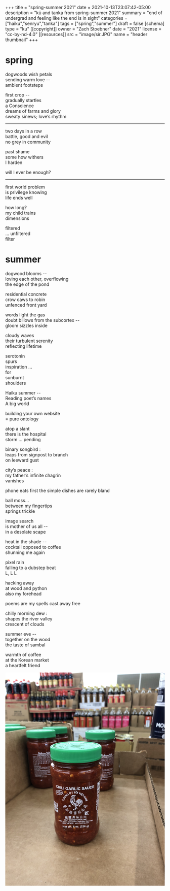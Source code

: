 +++
title = "spring-summer 2021"
date = 2021-10-13T23:07:42-05:00
description = "kū and tanka from spring-summer 2021"
summary = "end of undergrad and feeling like the end is in sight"
categories = ["haiku","senryu","tanka"]
tags = ["spring","summer"]
draft = false
[schema]
  type = "ku"
[[copyright]]
  owner = "Zach Stoebner"
  date = "2021"
  license = "cc-by-nd-4.0"
[[resources]]
  src = "image/sir.JPG"
  name = "header thumbnail"
+++

# spring

dogwoods wish petals <br>
sending warm love -- <br>
ambient footsteps <br>

first crop -- <br>
gradually startles  <br>
a Conscience <br>
dreams of farms and glory <br>
sweaty sinews; love’s rhythm <br>

---

two days in a row <br>
battle, good and evil <br>
no grey in community <br>

past shame <br>
some how withers <br>
I harden <br>

will I ever be enough? <br>

---

first world problem  <br>
is privilege knowing <br>
life ends well <br>

how long?  <br>
my child trains <br>
dimensions <br>

filtered  <br>
... unfiltered <br>
filter <br>

# summer

dogwood blooms -- <br>
loving each other, overflowing <br>
the edge of the pond <br>

residential concrete <br>
crow caws to robin <br>
unfenced front yard <br>

words light the gas <br>
doubt billows from the subcortex -- <br>
gloom sizzles inside <br>

cloudy waves  <br>
their turbulent serenity <br>
reflecting lifetime <br>

serotonin <br>
spurs  <br>
inspiration ... <br>
for <br>
sunburnt <br>
shoulders <br>

Haiku summer -- <br>
Reading poet’s names <br>
A big world <br>

building your own website <br>
= pure ontology <br>

atop a slant <br>
there is the hospital <br>
storm ... pending <br>

binary songbird : <br>
leaps from signpost to branch <br>
on leeward gust <br>

city’s peace :  <br>
my father’s infinite chagrin <br>
vanishes <br>

phone eats first the simple dishes are rarely bland <br>

ball moss... <br>
between my fingertips <br>
springs trickle <br>

image search <br>
is mother of us all -- <br>
in a desolate scape <br>

heat in the shade -- <br>
cocktail opposed to coffee <br>
shunning me again <br>

pixel rain <br>
falling to a dubstep beat <br>
L, L L <br>

hacking away <br>
at wood and python <br> 
also my forehead <br>

poems are my spells cast away free <br>

chilly morning dew : <br>
shapes the river valley <br>
crescent of clouds <br>

summer eve --  <br>
together on the wood <br>
the taste of sambal <br>

warmth of coffee <br>
at the Korean market <br>
a heartfelt friend <br>

<img src="image/sambal.jpeg" />
